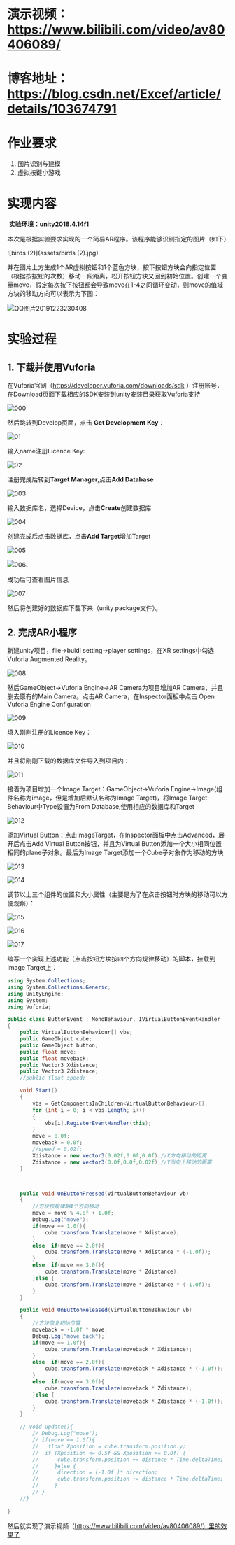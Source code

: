



# 演示视频：<https://www.bilibili.com/video/av80406089/>

# 博客地址：https://blog.csdn.net/Excef/article/details/103674791



# 作业要求

1.  图片识别与建模
2. 虚拟按键小游戏

# 实现内容

​       **实验环境：unity2018.4.14f1**

​	本次是根据实验要求实现的一个简易AR程序。该程序能够识别指定的图片（如下）

![birds (2)](assets/birds (2).jpg)

并在图片上方生成1个AR虚拟按钮和1个蓝色方块，按下按钮方块会向指定位置（根据按按钮的次数）移动一段距离，松开按钮方块又回到初始位置。创建一个变量move，假定每次按下按钮都会导致move在1-4之间循环变动，则move的值域方块的移动方向可以表示为下图：

![QQ图片20191223230408](assets/QQ图片20191223230408.jpg)

# 实验过程

## 1. 下载并使用Vuforia

在Vuforia官网（https://developer.vuforia.com/downloads/sdk ）注册账号，在Download页面下载相应的SDK安装到unity安装目录获取Vuforia支持

![000](assets/000-1577113969735.png)

然后跳转到Develop页面，点击  **Get Development Key**：

![01](assets/01.png)

输入name注册Licence Key:

![02](assets/02.png)

注册完成后转到**Target Manager**,点击**Add Database**

![003](assets/003.png)

输入数据库名，选择Device，点击**Create**创建数据库

![004](assets/004.png)

创建完成后点击数据库，点击**Add Target**增加Target

![005](assets/005.png)

![006、](assets/006、.png)

成功后可查看图片信息

![007](assets/007.png)

然后将创建好的数据库下载下来（unity package文件）。

## 2. 完成AR小程序

新建unity项目，file->buidl setting->player settings，在XR settings中勾选 Vuforia Augmented Reality。

![008](assets/008.png)

然后GameObject->Vuforia  Engine->AR Camera为项目增加AR Camera，并且删去原有的Main Camera。点击AR Camera，在Inspector面板中点击 Open Vuforia Engine Configuration

![009](assets/009.png)

填入刚刚注册的Licence Key：

![010](assets/010.png)

并且将刚刚下载的数据库文件导入到项目内：

![011](assets/011.png)

接着为项目增加一个Image Target：GameObject->Vuforia  Engine->Image(组件名称为image，但是增加后默认名称为Image Target)，将Image Target Behaviour中Type设置为From Database,使用相应的数据库和Target

![012](assets/012.png)

添加Virtual Button：点击ImageTarget，在Inspector面板中点击Advanced，展开后点击Add Virtual Button按钮，并且为Virtual Button添加一个大小相同位置相同的plane子对象。最后为Image Target添加一个Cube子对象作为移动的方块

![013](assets/013.png)

![014](assets/014.png)

调节以上三个组件的位置和大小属性（主要是为了在点击按钮时方块的移动可以方便观察）：

![015](assets/015.png)

![016](assets/016-1577116705395.png)

![017](assets/017-1577116728763.png)

编写一个实现上述功能（点击按钮方块按四个方向规律移动）的脚本，挂载到Image Target上：

```c#
using System.Collections;
using System.Collections.Generic;
using UnityEngine;
using System;
using Vuforia;

public class ButtonEvent : MonoBehaviour, IVirtualButtonEventHandler
{
    public VirtualButtonBehaviour[] vbs;
    public GameObject cube;
    public GameObject button;
    public float move;
    public float moveback;
    public Vector3 Xdistance;
    public Vector3 Zdistance;
    //public float speed;

    void Start()
    {
        vbs = GetComponentsInChildren<VirtualButtonBehaviour>();
        for (int i = 0; i < vbs.Length; i++)
        {
            vbs[i].RegisterEventHandler(this);
        }
        move = 0.0f;
        moveback = 0.0f;
        //speed = 0.02f;
        Xdistance = new Vector3(0.02f,0.0f,0.0f);//X方向移动的距离
        Zdistance = new Vector3(0.0f,0.0f,0.02f);//Y当向上移动的距离
    }



    public void OnButtonPressed(VirtualButtonBehaviour vb)
    {
        //方块按规律朝4个方向移动
        move = move % 4.0f + 1.0f;
        Debug.Log("move");
        if(move == 1.0f){
        	cube.transform.Translate(move * Xdistance);
        }
        else  if(move == 2.0f){
        	cube.transform.Translate(move * Xdistance * (-1.0f));
        }
        else  if(move == 3.0f){
        	cube.transform.Translate(move * Zdistance);
        }else {
        	cube.transform.Translate(move * Zdistance * (-1.0f));
        }
    }

    public void OnButtonReleased(VirtualButtonBehaviour vb)
    {
        //方块恢复初始位置
        moveback = -1.0f * move; 
        Debug.Log("move back");
        if(move == 1.0f){
        	cube.transform.Translate(moveback * Xdistance);
        }
        else  if(move == 2.0f){
        	cube.transform.Translate(moveback * Xdistance * (-1.0f));
        }
        else  if(move == 3.0f){
        	cube.transform.Translate(moveback * Zdistance);
        }else {
        	cube.transform.Translate(moveback * Zdistance * (-1.0f));
        }
    }

    // void update(){
    	// Debug.Log("move");
    	// if(move == 1.0f){
    	// 	 float Xposition = cube.transform.position.y;
    	// 	if (Xposition <= 0.5f && Xposition >= 0.0f) {
	    //     	cube.transform.position += distance * Time.deltaTime;
	    //     }else {
	    //     	direction = (-1.0f )* direction;
	    //     	cube.transform.position += distance * Time.deltaTime;
	    //     }
    	// }
    //}
    
}


```

然后就实现了演示视频（https://www.bilibili.com/video/av80406089/）里的效果了